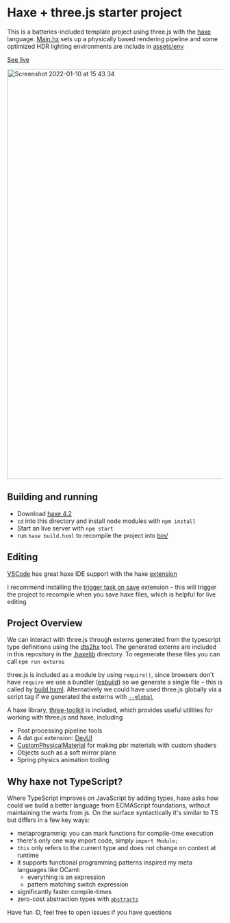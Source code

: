 # Haxe + three.js starter project

This is a batteries-included template project using three.js with the [haxe](https://haxe.org) language. [Main.hx](src/Main.hx) sets up a physically based rendering pipeline and some optimized HDR lighting environments are include in [assets/env](assets/env)

[See live](https://haxiomic.github.io/haxe-threejs-template)

[<img width="954" alt="Screenshot 2022-01-10 at 15 43 34" src="https://user-images.githubusercontent.com/3742992/148794626-7e7b98c8-6519-444d-97e7-d0b588349c50.png">](https://haxiomic.github.io/haxe-threejs-template)

## Building and running

- Download [haxe 4.2](https://haxe.org/download/version/4.2.4/)
- `cd` into this directory and install node modules with `npm install`
- Start an live server with `npm start`
- run `haxe build.hxml` to recompile the project into [bin/](bin/)

## Editing

[VSCode](https://code.visualstudio.com/) has great haxe IDE support with the haxe [extension](https://marketplace.visualstudio.com/items?itemName=nadako.vshaxe&ssr=false#review-details)

I recommend installing the [trigger task on save](https://marketplace.visualstudio.com/items?itemName=Gruntfuggly.triggertaskonsave) extension – this will trigger the project to recompile when you save haxe files, which is helpful for live editing

## Project Overview

We can interact with three.js through externs generated from the typescript type definitions using the [dts2hx](https://github.com/haxiomic/dts2hx) tool. The generated externs are included in this repository in the [.haxelib](.haxelib/) directory. To regenerate these files you can call `npm run externs`

three.js is included as a module by using `require()`, since browsers don't have `require` we use a bundler ([esbuild](https://github.com/evanw/esbuild)) so we generate a single file – this is called by [build.hxml](build.hxml). Alternatively we could have used three.js globally via a script tag if we generated the externs with [`--global`](https://github.com/haxiomic/dts2hx#faq)

A haxe library, [three-toolkit](https://github.com/haxiomic/three-toolkit) is included, which provides useful utilities for working with three.js and haxe, including
- Post processing pipeline tools
- A dat.gui extension: [DevUI](.haxelib/three-toolkit/git/ui/DevUI.hx)
- [CustomPhysicalMaterial](.haxelib/three-toolkit/git/material/CustomPhysicalMaterial.hx) for making pbr materials with custom shaders
- Objects such as a soft mirror plane
- Spring physics animation tooling

## Why haxe not TypeScript?
Where TypeScript improves on JavaScript by adding types, haxe asks how could we build a better language from ECMAScript foundations, without maintaining the warts from js. On the surface syntactically it's similar to TS but differs in a few key ways:
- metaprogrammig: you can mark functions for compile-time execution
- there's only one way import code, simply `import Module;`
- `this` only refers to the current type and does not change on context at runtime
- it supports functional programming patterns inspired my meta languages like OCaml:
    - everything is an expression
    - pattern matching switch expression
- significantly faster compile-times
- zero-cost abstraction types with [`abstracts`](https://haxe.org/blog/zero-cost-abstracts/)

Have fun :D, feel free to open issues if you have questions
